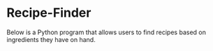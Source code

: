 # Recipe-Finder
 Below is a Python program that allows users to find recipes based on ingredients they have on hand.
